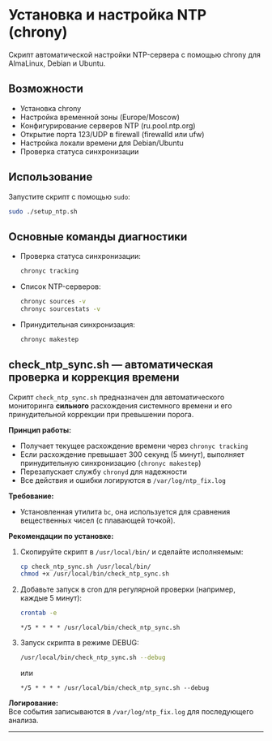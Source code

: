 # Установка и настройка NTP (chrony)

Скрипт автоматической настройки NTP-сервера с помощью chrony для AlmaLinux, Debian и Ubuntu.

## Возможности

- Установка chrony
- Настройка временной зоны (Europe/Moscow)
- Конфигурирование серверов NTP (ru.pool.ntp.org)
- Открытие порта 123/UDP в firewall (firewalld или ufw)
- Настройка локали времени для Debian/Ubuntu
- Проверка статуса синхронизации

## Использование

Запустите скрипт с помощью `sudo`:

```bash
sudo ./setup_ntp.sh
```

## Основные команды диагностики

- Проверка статуса синхронизации:
    ```bash
    chronyc tracking
    ```

- Список NTP-серверов:
    ```bash
    chronyc sources -v
    chronyc sourcestats -v
    ```

- Принудительная синхронизация:
    ```bash
    chronyc makestep
    ```

## check_ntp_sync.sh — автоматическая проверка и коррекция времени

Скрипт `check_ntp_sync.sh` предназначен для автоматического мониторинга **сильного** расхождения системного времени и его принудительной коррекции при превышении порога.

**Принцип работы:**
- Получает текущее расхождение времени через `chronyc tracking`
- Если расхождение превышает 300 секунд (5 минут), выполняет принудительную синхронизацию (`chronyc makestep`)
- Перезапускает службу `chronyd` для надежности
- Все действия и ошибки логируются в `/var/log/ntp_fix.log`

**Требование:**
- Установленная утилита `bc`, она используется для сравнения вещественных чисел (с плавающей точкой).

**Рекомендации по установке:**
1. Скопируйте скрипт в `/usr/local/bin/` и сделайте исполняемым:
    ```bash
    cp check_ntp_sync.sh /usr/local/bin/
    chmod +x /usr/local/bin/check_ntp_sync.sh
    ```
2. Добавьте запуск в cron для регулярной проверки (например, каждые 5 минут):
    ```bash
    crontab -e
    ```

    ```
    */5 * * * * /usr/local/bin/check_ntp_sync.sh
    ```
3. Запуск скрипта в режиме DEBUG:
    ```bash
    /usr/local/bin/check_ntp_sync.sh --debug
    ```
    или
    ```
    */5 * * * * /usr/local/bin/check_ntp_sync.sh --debug
    ```

**Логирование:**  
Все события записываются в `/var/log/ntp_fix.log` для последующего анализа.

---